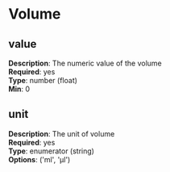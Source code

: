 # Volume

## value 
**Description**: The numeric value of the volume <br/>
**Required**: yes <br/>
**Type**: number (float)  <br/>
**Min**: 0


## unit  
**Description**: The unit of volume<br/>
**Required**: yes <br/>
**Type**: enumerator (string)  <br/>
**Options**: ('ml', 'µl')